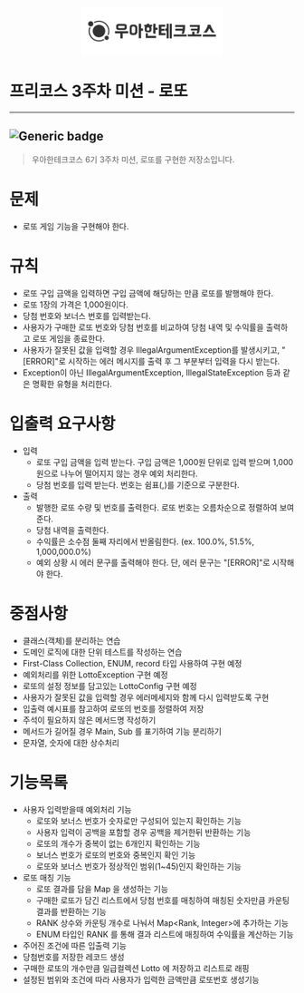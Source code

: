 <p align="center">
    <img src="./woowacourse.png" alt="우아한테크코스" width="250px">
</p>

# 프리코스 3주차 미션 - 로또

---

![Generic badge](https://img.shields.io/badge/precourse-week2-green.svg)
---
> 우아한테크코스 6기 3주차 미션, 로또를 구현한 저장소입니다.

# 문제

- 로또 게임 기능을 구현해야 한다.

# 규칙

- 로또 구입 금액을 입력하면 구입 금액에 해당하는 만큼 로또를 발행해야 한다.
- 로또 1장의 가격은 1,000원이다.
- 당첨 번호와 보너스 번호를 입력받는다.
- 사용자가 구매한 로또 번호와 당첨 번호를 비교하여 당첨 내역 및 수익률을 출력하고 로또 게임을 종료한다.
- 사용자가 잘못된 값을 입력할 경우 IllegalArgumentException를 발생시키고, "[ERROR]"로 시작하는 에러 메시지를 출력 후 그 부분부터 입력을 다시 받는다.
- Exception이 아닌 IllegalArgumentException, IllegalStateException 등과 같은 명확한 유형을 처리한다.

# 입출력 요구사항

- 입력
    - 로또 구입 금액을 입력 받는다. 구입 금액은 1,000원 단위로 입력 받으며 1,000원으로 나누어 떨어지지 않는 경우 예외 처리한다.
    - 당첨 번호를 입력 받는다. 번호는 쉼표(,)를 기준으로 구분한다.
- 출력
    - 발행한 로또 수량 및 번호를 출력한다. 로또 번호는 오름차순으로 정렬하여 보여준다.
    - 당첨 내역을 출력한다.
    - 수익률은 소수점 둘째 자리에서 반올림한다. (ex. 100.0%, 51.5%, 1,000,000.0%)
    - 예외 상황 시 에러 문구를 출력해야 한다. 단, 에러 문구는 "[ERROR]"로 시작해야 한다.

# 중점사항

- 클래스(객체)를 분리하는 연습
- 도메인 로직에 대한 단위 테스트를 작성하는 연습
- First-Class Collection, ENUM, record 타입 사용하여 구현 예정
- 예외처리를 위한 LottoException 구현 예정
- 로또의 설정 정보를 담고있는 LottoConfig 구현 예정
- 사용자가 잘못된 값을 입력할 경우 에러메세지와 함께 다시 입력받도록 구현
- 입출력 예시표를 참고하여 로또의 번호를 정렬하여 저장
- 주석이 필요하지 않은 메서드명 작성하기
- 메서드가 길어질 경우 Main, Sub 를 표기하여 기능 분리하기
- 문자열, 숫자에 대한 상수처리

# 기능목록

- 사용자 입력받을때 예외처리 기능
    - 로또와 보너스 번호가 숫자로만 구성되어 있는지 확인하는 기능
    - 사용자 입력이 공백을 포함할 경우 공백을 제거한뒤 반환하는 기능
    - 로또의 개수가 중복이 없는 6개인지 확인하는 기능
    - 보너스 번호가 로또의 번호와 중복인지 확인 기능
    - 로또와 보너스 번호가 정상적인 범위(1~45)인지 확인하는 기능
- 로또 매칭 기능
    - 로또 결과를 담을 Map 을 생성하는 기능
    - 구매한 로또가 담긴 리스트에서 당첨 번호를 매칭하여 매칭된 숫자만큼 카운팅 결과를 반환하는 기능
    - RANK 상수와 카운팅 개수로 나눠서 Map<Rank, Integer>에 추가하는 기능
    - ENUM 타입인 RANK 를 통해 결과 리스트에 매칭하여 수익률을 계산하는 기능
- 주어진 조건에 따른 입출력 기능
- 당첨번호를 저장한 레코드 생성
- 구매한 로또의 개수만큼 일급컬렉션 Lotto 에 저장하고 리스트로 래핑
- 설정된 범위와 조건에 따라 사용자가 입력한 금액만큼 로또번호 생성기능
